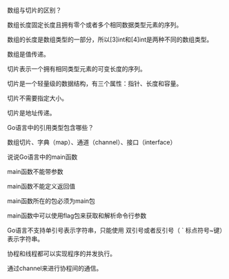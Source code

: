 数组与切片的区别？

数组长度固定长度且拥有零个或者多个相同数据类型元素的序列。

数组的长度是数组类型的一部分，所以[3]int和[4]int是两种不同的数组类型。

数组是值传递。



切片表示一个拥有相同类型元素的可变长度的序列。

切片是一个轻量级的数据结构，有三个属性：指针、长度和容量。

切片不需要指定大小。

切片是地址传递。



Go语言中的引用类型包含哪些？

数组切片、字典（map）、通道（channel）、接口（interface）





说说Go语言中的main函数

main函数不能带参数

main函数不能定义返回值

main函数所在的包必须为main包

main函数中可以使用flag包来获取和解析命令行参数



Go语言不支持单引号表示字符串，只能使用 双引号或者反引号（ ` 标点符号~键）表示字符串。



协程和线程都可以实现程序的并发执行。

通过channel来进行协程间的通信。